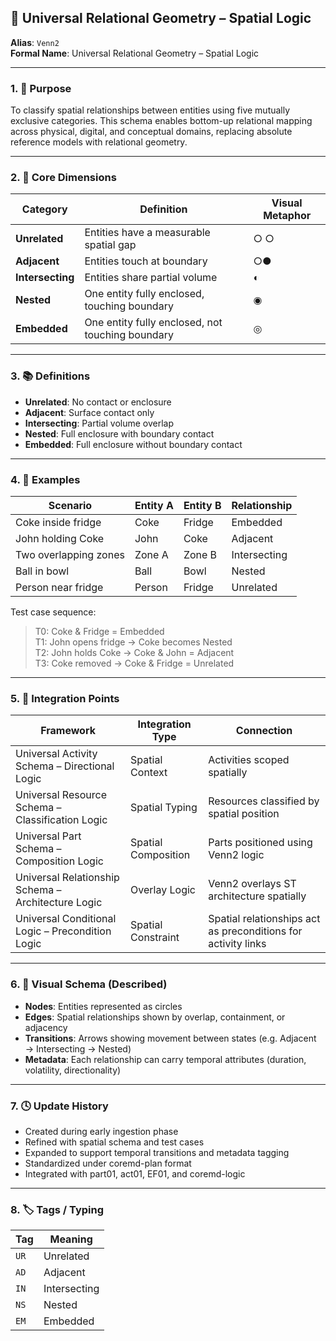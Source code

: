 ## 🧠 Universal Relational Geometry – Spatial Logic

**Alias**: `Venn2`  
**Formal Name**: Universal Relational Geometry – Spatial Logic  

---

### 1. 🧩 Purpose

To classify spatial relationships between entities using five mutually exclusive categories. This schema enables bottom-up relational mapping across physical, digital, and conceptual domains, replacing absolute reference models with relational geometry.

---

### 2. 🧠 Core Dimensions

| **Category**   | **Definition**                              | **Visual Metaphor** |
|----------------|----------------------------------------------|---------------------|
| **Unrelated**  | Entities have a measurable spatial gap       | ○ ○                 |
| **Adjacent**   | Entities touch at boundary                   | ○●                 |
| **Intersecting**| Entities share partial volume               | ◐                  |
| **Nested**     | One entity fully enclosed, touching boundary | ◉                  |
| **Embedded**   | One entity fully enclosed, not touching boundary | ◎              |

---

### 3. 📚 Definitions

- **Unrelated**: No contact or enclosure
- **Adjacent**: Surface contact only
- **Intersecting**: Partial volume overlap
- **Nested**: Full enclosure with boundary contact
- **Embedded**: Full enclosure without boundary contact

---

### 4. 🧪 Examples

| **Scenario** | **Entity A** | **Entity B** | **Relationship** |
|--------------|--------------|--------------|------------------|
| Coke inside fridge | Coke | Fridge | Embedded |
| John holding Coke | John | Coke | Adjacent |
| Two overlapping zones | Zone A | Zone B | Intersecting |
| Ball in bowl | Ball | Bowl | Nested |
| Person near fridge | Person | Fridge | Unrelated |

Test case sequence:  
> T0: Coke & Fridge = Embedded  
> T1: John opens fridge → Coke becomes Nested  
> T2: John holds Coke → Coke & John = Adjacent  
> T3: Coke removed → Coke & Fridge = Unrelated

---

### 5. 🔗 Integration Points

| **Framework** | **Integration Type** | **Connection** |
|---------------|----------------------|----------------|
| Universal Activity Schema – Directional Logic | Spatial Context | Activities scoped spatially |
| Universal Resource Schema – Classification Logic | Spatial Typing | Resources classified by spatial position |
| Universal Part Schema – Composition Logic | Spatial Composition | Parts positioned using Venn2 logic |
| Universal Relationship Schema – Architecture Logic | Overlay Logic | Venn2 overlays ST architecture spatially |
| Universal Conditional Logic – Precondition Logic | Spatial Constraint | Spatial relationships act as preconditions for activity links |

---

### 6. 🧭 Visual Schema (Described)

- **Nodes**: Entities represented as circles
- **Edges**: Spatial relationships shown by overlap, containment, or adjacency
- **Transitions**: Arrows showing movement between states (e.g. Adjacent → Intersecting → Nested)
- **Metadata**: Each relationship can carry temporal attributes (duration, volatility, directionality)

---

### 7. 🕓 Update History

- Created during early ingestion phase
- Refined with spatial schema and test cases
- Expanded to support temporal transitions and metadata tagging
- Standardized under coremd-plan format
- Integrated with part01, act01, EF01, and coremd-logic
---

### 8. 🏷️ Tags / Typing

| **Tag** | **Meaning** |
|---------|-------------|
| `UR`    | Unrelated |
| `AD`    | Adjacent |
| `IN`    | Intersecting |
| `NS`    | Nested |
| `EM`    | Embedded |
